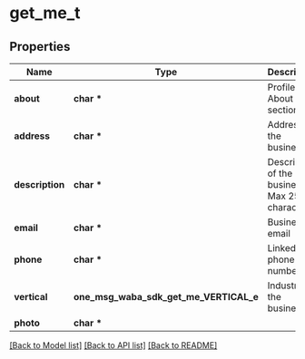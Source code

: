 # get_me_t

## Properties
Name | Type | Description | Notes
------------ | ------------- | ------------- | -------------
**about** | **char \*** | Profile&#x60;s About section. | [optional] 
**address** | **char \*** | Address of the business | [optional] 
**description** | **char \*** | Description of the business. Max 256 characters | [optional] 
**email** | **char \*** | Business email | [optional] 
**phone** | **char \*** | Linked phone number | [optional] 
**vertical** | **one_msg_waba_sdk_get_me_VERTICAL_e** | Industry of the business | [optional] 
**photo** | **char \*** |  | [optional] 

[[Back to Model list]](../README.md#documentation-for-models) [[Back to API list]](../README.md#documentation-for-api-endpoints) [[Back to README]](../README.md)


